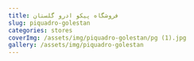 ```yaml
---
title: فروشگاه پیکو ادرو گلستان
slug: piquadro-golestan
categories: stores
coverImg: /assets/img/piquadro-golestan/pg (1).jpg
gallery: /assets/img/piquadro-golestan
---
```

